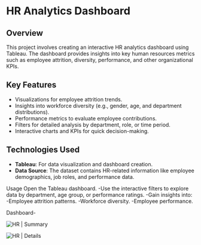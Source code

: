 # HR Analytics Dashboard

## Overview
This project involves creating an interactive HR analytics dashboard using Tableau. The dashboard provides insights into key human resources metrics such as employee attrition, diversity, performance, and other organizational KPIs.

## Key Features
- Visualizations for employee attrition trends.
- Insights into workforce diversity (e.g., gender, age, and department distributions).
- Performance metrics to evaluate employee contributions.
- Filters for detailed analysis by department, role, or time period.
- Interactive charts and KPIs for quick decision-making.

## Technologies Used
- **Tableau**: For data visualization and dashboard creation.
- **Data Source**: The dataset contains HR-related information like employee demographics, job roles, and performance data.

Usage
  Open the Tableau dashboard.
    -Use the interactive filters to explore data by department, age group, or performance ratings.
    -Gain insights into:
    -Employee attrition patterns.
    -Workforce diversity.
    -Employee performance.
    
Dashboard-

![HR | Summary](https://github.com/user-attachments/assets/3fdc3ea3-3e05-4e3f-82ea-4e97fb118668)


![HR | Details](https://github.com/user-attachments/assets/e0c13db1-a24d-4a86-bb6a-b64b409a6046)
